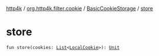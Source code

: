 [http4k](../../index.md) / [org.http4k.filter.cookie](../index.md) / [BasicCookieStorage](index.md) / [store](./store.md)

# store

`fun store(cookies: `[`List`](https://kotlinlang.org/api/latest/jvm/stdlib/kotlin.collections/-list/index.html)`<`[`LocalCookie`](../-local-cookie/index.md)`>): `[`Unit`](https://kotlinlang.org/api/latest/jvm/stdlib/kotlin/-unit/index.html)
